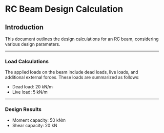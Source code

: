 
# RC Beam Design Calculation

## Introduction

This document outlines the design calculations for an RC beam, considering various design parameters.

---

### Load Calculations

The applied loads on the beam include dead loads, live loads, and additional external forces. These loads are summarized as follows:

- Dead load: 20 kN/m
- Live load: 5 kN/m

---

### Design Results

- Moment capacity: 50 kNm
- Shear capacity: 20 kN

